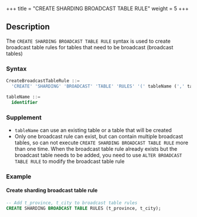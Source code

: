 +++
title = "CREATE SHARDING BROADCAST TABLE RULE"
weight = 5
+++

## Description

The `CREATE SHARDING BROADCAST TABLE RULE` syntax is used to create broadcast table rules for tables that need to be broadcast (broadcast tables)

### Syntax

```SQL
CreateBroadcastTableRule ::=
  'CREATE' 'SHARDING' 'BROADCAST' 'TABLE' 'RULES' '(' tableName (',' tableName)* ')'

tableName ::=
  identifier
```

### Supplement

- `tableName` can use an existing table or a table that will be created
- Only one broadcast rule can exist, but can contain multiple broadcast tables, so can not execute `CREATE SHARDING BROADCAST TABLE RULE` more than one time.  When the broadcast table rule already exists but the broadcast table needs to be added, you need to use `ALTER BROADCAST TABLE RULE` to modify the broadcast table rule

### Example

#### Create sharding broadcast table rule

```SQL
-- Add t_province, t_city to broadcast table rules
CREATE SHARDING BROADCAST TABLE RULES (t_province, t_city);
```


